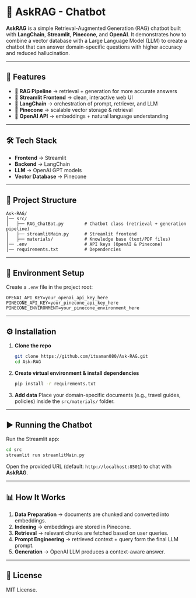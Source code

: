 # 📖 AskRAG - Chatbot

**AskRAG** is a simple Retrieval-Augmented Generation (RAG) chatbot built with **LangChain**, **Streamlit**, **Pinecone**, and **OpenAI**.
It demonstrates how to combine a vector database with a Large Language Model (LLM) to create a chatbot that can answer domain-specific questions with higher accuracy and reduced hallucination.

---

## 🚀 Features

* 🔹 **RAG Pipeline** → retrieval + generation for more accurate answers
* 🔹 **Streamlit Frontend** → clean, interactive web UI
* 🔹 **LangChain** → orchestration of prompt, retriever, and LLM
* 🔹 **Pinecone** → scalable vector storage & retrieval
* 🔹 **OpenAI API** → embeddings + natural language understanding

---

## 🛠️ Tech Stack

* **Frontend** → Streamlit
* **Backend** → LangChain
* **LLM** → OpenAI GPT models
* **Vector Database** → Pinecone

---

## 📂 Project Structure

```
Ask-RAG/
│── src/
│   ├── RAG_ChatBot.py        # Chatbot class (retrieval + generation pipeline)
│   ├── streamlitMain.py      # Streamlit frontend
│   ├── materials/            # Knowledge base (text/PDF files)
│── .env                      # API keys (OpenAI & Pinecone)
│── requirements.txt          # Dependencies
```

---

## 🔑 Environment Setup

Create a `.env` file in the project root:

```env
OPENAI_API_KEY=your_openai_api_key_here
PINECONE_API_KEY=your_pinecone_api_key_here
PINECONE_ENVIRONMENT=your_pinecone_environment_here
```

---

## ⚙️ Installation

1. **Clone the repo**

   ```bash
   git clone https://github.com/itsaman080/Ask-RAG.git
   cd Ask-RAG
   ```

2. **Create virtual environment & install dependencies**

   ```bash
   pip install -r requirements.txt
   ```

3. **Add data**
   Place your domain-specific documents (e.g., travel guides, policies) inside the `src/materials/` folder.

---

## ▶️ Running the Chatbot

Run the Streamlit app:

```bash
cd src
streamlit run streamlitMain.py
```

Open the provided URL (default: `http://localhost:8501`) to chat with **AskRAG**.

---

## 📊 How It Works

1. **Data Preparation** → documents are chunked and converted into embeddings.
2. **Indexing** → embeddings are stored in Pinecone.
3. **Retrieval** → relevant chunks are fetched based on user queries.
4. **Prompt Engineering** → retrieved context + query form the final LLM prompt.
5. **Generation** → OpenAI LLM produces a context-aware answer.


---

## 📜 License

MIT License.
